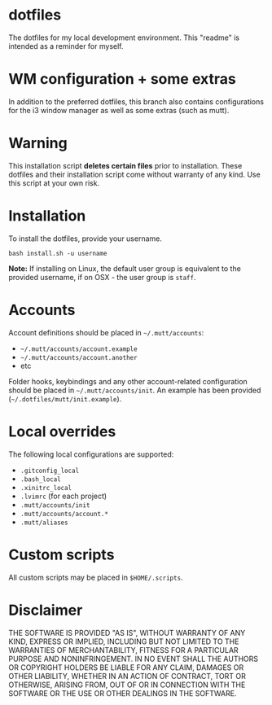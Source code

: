 # dotfiles

The dotfiles for my local development environment. This "readme" is intended as a reminder for myself.

# WM configuration + some extras

In addition to the preferred dotfiles, this branch also contains configurations for the i3 window manager as well as some extras (such as mutt).

# Warning

This installation script **deletes certain files** prior to installation. These dotfiles and their installation script come without warranty of any kind. Use this script at your own risk.

# Installation

To install the dotfiles, provide your username.

```
bash install.sh -u username
```

**Note:** If installing on Linux, the default user group is equivalent to the provided username, if on OSX - the user group is `staff`.

# Accounts

Account definitions should be placed in `~/.mutt/accounts`:

- `~/.mutt/accounts/account.example`
- `~/.mutt/accounts/account.another`
- etc

Folder hooks, keybindings and any other account-related configuration should be
placed in `~/.mutt/accounts/init`. An example has been provided
(`~/.dotfiles/mutt/init.example`).

# Local overrides

The following local configurations are supported:

- `.gitconfig_local`
- `.bash_local`
- `.xinitrc_local`
- `.lvimrc` (for each project)
- `.mutt/accounts/init`
- `.mutt/accounts/account.*`
- `.mutt/aliases`

# Custom scripts

All custom scripts may be placed in `$HOME/.scripts`.

# Disclaimer

THE SOFTWARE IS PROVIDED "AS IS", WITHOUT WARRANTY OF ANY KIND, EXPRESS OR IMPLIED, INCLUDING BUT NOT LIMITED TO THE WARRANTIES OF MERCHANTABILITY, FITNESS FOR A PARTICULAR PURPOSE AND NONINFRINGEMENT. IN NO EVENT SHALL THE AUTHORS OR COPYRIGHT HOLDERS BE LIABLE FOR ANY CLAIM, DAMAGES OR OTHER LIABILITY, WHETHER IN AN ACTION OF CONTRACT, TORT OR OTHERWISE, ARISING FROM, OUT OF OR IN CONNECTION WITH THE SOFTWARE OR THE USE OR OTHER DEALINGS IN THE SOFTWARE.
